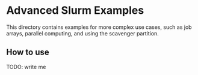 # Advanced Slurm Examples

This directory contains examples for more complex use cases, such as job arrays, parallel computing, and using the scavenger partition.

## How to use

TODO: write me
